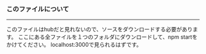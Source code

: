 ### このファイルについて

----------
このファイルはhubだと見れないので、ソースをダウンロードする必要があります。
ここにある全ファイルを１つのフォルダにダウンロードして、npm startをかけてください。
localhost:3000で見られるはずです。
